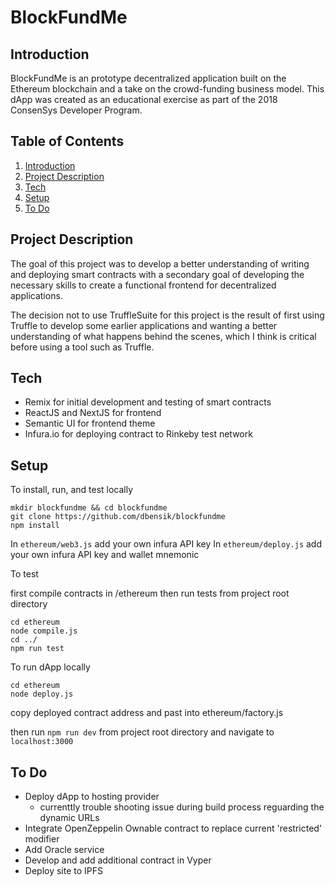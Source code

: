 # BlockFundMe

## Introduction

BlockFundMe is an prototype decentralized application built on the Ethereum blockchain and a take on the crowd-funding business model.  This dApp was created as an educational exercise as part of the 2018 ConsenSys Developer Program.

## Table of Contents
1. [Introduction](https://github.com/dbensik/Blockchain-Pick-Em/blob/master/README.md#introduction)
2. [Project Description](https://github.com/dbensik/Blockchain-Pick-Em/blob/master/README.md#project-description)
3. [Tech](https://github.com/dbensik/Blockchain-Pick-Em/blob/master/README.md#tech)
4. [Setup](https://github.com/dbensik/Blockchain-Pick-Em/blob/master/README.md#setup)
5. [To Do](https://github.com/dbensik/Blockchain-Pick-Em/blob/master/README.md#todo)

## Project Description

The goal of this project was to develop a better understanding of writing and deploying smart contracts with a secondary goal of developing the necessary skills to create a functional frontend for decentralized applications.

The decision not to use TruffleSuite for this project is the result of first using Truffle to develop some earlier applications and wanting a better understanding of what happens behind the scenes, which I think is critical before using a tool such as Truffle.


## Tech
  - Remix for initial development and testing of smart contracts 
  - ReactJS and NextJS for frontend
  - Semantic UI for frontend theme
  - Infura.io for deploying contract to Rinkeby test network
  
 ## Setup
 
To install, run, and test locally

 ```
 mkdir blockfundme && cd blockfundme
 git clone https://github.com/dbensik/blockfundme
 npm install
 ```
 In `ethereum/web3.js` add your own infura API key
 In `ethereum/deploy.js` add your own infura API key and wallet mnemonic
 
To test

first compile contracts in /ethereum then run tests from project root directory

```
cd ethereum
node compile.js
cd ../
npm run test
```
To run dApp locally

```
cd ethereum
node deploy.js
```
copy deployed contract address and past into ethereum/factory.js

then run `npm run dev` from project root directory and navigate to `localhost:3000`

## To Do
- Deploy dApp to hosting provider
  - currenttly trouble shooting issue during build process reguarding the dynamic URLs
- Integrate OpenZeppelin Ownable contract to replace current 'restricted' modifier
- Add Oracle service
- Develop and add additional contract in Vyper
- Deploy site to IPFS
